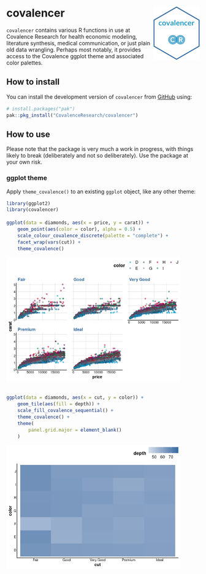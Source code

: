 
<!-- README.md is generated from README.Rmd. Please edit that file -->

# covalencer <a href="https://covalenceresearch.github.io/covalencer/"><img src="man/figures/logo.png" align="right" height="139" alt="covalencer website" /></a>

<!-- badges: start -->
<!-- badges: end -->

`covalencer` contains various R functions in use at Covalence Research
for health economic modeling, literature synthesis, medical
communication, or just plain old data wrangling. Perhaps most notably,
it provides access to the Covalence ggplot theme and associated color
palettes.

## How to install

You can install the development version of `covalencer` from
[GitHub](https://github.com/CovalenceResearch/covalencer) using:

``` r
# install.packages("pak")
pak::pkg_install("CovalenceResearch/covalencer")
```

## How to use

Please note that the package is very much a work in progress, with
things likely to break (deliberately and not so deliberately). Use the
package at your own risk.

### ggplot theme

Apply `theme_covalence()` to an existing `ggplot` object, like any other
theme:

``` r
library(ggplot2)
library(covalencer)

ggplot(data = diamonds, aes(x = price, y = carat)) +
    geom_point(aes(color = color), alpha = 0.5) +
    scale_colour_covalence_discrete(palette = "complete") +
    facet_wrap(vars(cut)) +
    theme_covalence()
```

<img src="man/figures/README-example-1.png" width="90%" />

``` r

ggplot(data = diamonds, aes(x = cut, y = color)) +
    geom_tile(aes(fill = depth)) +
    scale_fill_covalence_sequential() +
    theme_covalence() +
    theme(
        panel.grid.major = element_blank()
    )
```

<img src="man/figures/README-example-2.png" width="90%" />
